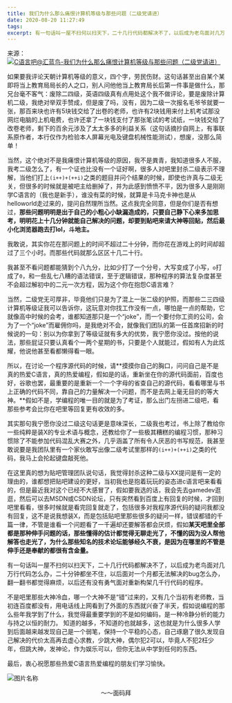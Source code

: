 ```yaml
---
title: 我们为什么那么痛恨计算机等级与那些问题（二级党请进）
date: 2020-08-20 11:27:49
tags:
excerpt: 有一句话叫一屋不扫何以扫天下，二十几行代码都解决不了，以后成为老鸟面对几万行代码怎么办，二十分钟都坐不住，以后面对一个月都无法解决的bug怎么办，翻一翻书都觉得麻烦，以后还有没有勇气面对重新构架几千行代码的程序。
---
```


来源：[![C语言吧@汇蓝鸟-我们为什么那么痛恨计算机等级与那些问题（二级党请进）](https://img.shields.io/badge/C语言吧@汇蓝鸟-我们为什么那么痛恨计算机等级与那些问题（二级党请进）-brightgreen)](https://tieba.baidu.com/p/1877978397)

如果要我评论天朝计算机等级的意义，四个字，劳民伤财。这句话甚至出自某个某即将当上教育局局长的人之口，别人问他他当上教育局长后第一件事是做什么，那兄台毫不客气：废除二四级，英语四级真有点用处这个我不做评论，要是废除计算机二级，我绝对举双手赞成，但是废了吗，没有，因为二级一次报名毛爷爷就要一张，那百来块也许有5块钱交给了出卷的老师，也许有2块钱用来付上机考试那没网烂电脑的上机电费，也许还拿了一块钱支付了那张笔试的考试纸，一块钱交给了改卷老师，剩下的百余元涉及了太太多多的利益关系（这句话摘抄自网上，有事联系原作者，本行仅作为检验本人屏幕光电及键盘机械性能测试），想废，没那么简单！

当然，这个绝对不是我痛恨计算机等级的原因，我不是粪青，我知道很多人不服，我考二级怎么了，有一个证也比没有一个证好啊，很多人对吧里封杀二级表示不理解，当他们打上```(i++)+(++i)```之类的题目并问个结果的时候，即使也许真与二级无关，但很多的时候就是被吧主给删掉了，并为此感到愤愤不平，因为很多人是刚刚学C语言的（我也是新手），谁没有菜的时候，就算是卡马克卡神也是从helloworld走过来的，提问自然理所当然。这点我完全同意，但是你们是否有想过，**那些问题明明是出于自己的小粗心小缺漏造成的，只要自己静下心来多加思考，明明花上十几分钟就能自己解决的问题，却要到贴吧来请大神等回贴，然后最小化浏览器跑去打lol，斗地主。**

我敢说，其实你花在那问题上的时间不超过二十分钟，而你花在游戏上的时间却超过了三个小时。而那些代码就那么区区十几二十行。

我甚至不看问题都能猜到个八九分，比如少打了一个分号，大写变成了小写，```o```打成了```0```，和一些乱七八糟的语法错误，至于逻辑错误，那种程序的算法复杂度甚至不会超过解初中的二元一次方程，因为这个你在抱怨C语言难？

当然，二级党无可厚非，毕竟他们只是为了混上一张二级的护照，而那些二三四级计算机等级证我可以告诉你，这玩意对你找工作没有一点，哪怕是一点的帮助，它就像高中时候的会考，谁都知道那只是一个“joke”，而一个要付你工资的公司，会为了一个“joke”而雇佣你吗，是我绝对不会，就像我们团队的第一任首席招新的时候说的一句：别以为你拿到了等级证就有多大的优势，我宁愿你没过。按他的说法，那些屁证只要认真看个一两个星期的书，只要是个人就能过，假如有人为此炫耀，他说他甚至看都懒得看一眼。

所以，在讨论一个程序源代码的时候，请**摸摸你自己的胸口，问问自己是不是真的热爱C语言，真的热爱编程，假如是的话，重新坐在你的源代码面前，百度也好，谷歌也罢，最重要的是重新一个一个字母的省查自己的源代码，看看哪里与书上正确的代码不同，靠自己的力量解决一个问题，而不是去网上毫无目的的等大神。**假如不是，学编程的唯一目的就是为了考证，那么出门左拐进二级吧，看那些参考会比你在吧里等回复更有收效的多。

其实那句我宁愿你没过二级这句话更是意味深长，二级我也考过，书上除了教给你一些纯粹是装X的专业术语与概念，还教给你了一些极其糟糕的编程习惯，那种习惯除了不能参加代码混乱大赛之外，几乎涵盖了所有令人厌恶的书写规范，我甚至敢说要是我团队里有一个家伙敢写出像二级考试里那样的```(i++)+(++i)```之类的代码，我马上会抡起键盘敲死他。

在这里真的想为贴吧管理团队说句话，我觉得封杀这种二级与XX提问是有一定的理由的，谁都想把贴吧建设的更好，当初我也是抱着玩玩的姿态进c语言吧来看看的，但是最近我对这个已经不大感冒了，假如要我选的话，我会先去gamedev逛逛，然后可以去MSDN或CSDN论坛，只有突然看到百度上有回复的时候，才回到吧里看看，很多时候就是看完回复就走了，包括很多对我程序源代码的疑问我都没有回复，这不是说我想装X，而是包括贴吧里那些很多的疑问一样，错误都错的千篇一律，不管是谁看一个问题看了一千遍却还要解答都会厌烦，假如**某天吧里全部都是那种伸手问题的话，那些懂得的估计都觉得无聊走光了，不懂的因为没人帮他解答也走光了，为什么那些知名的技术论坛能够经久不衰，是因为在哪里的不管是伸手还是奉献的都很有含金量。**

有一句话叫一屋不扫何以扫天下，二十几行代码都解决不了，以后成为老鸟面对几万行代码怎么办，二十分钟都坐不住，以后面对一个月都无法解决的bug怎么办，翻一翻书都觉得麻烦，以后还有没有勇气面对重新构架几千行代码的程序。

不是吧里那些大神冷血，哪一个大神不是“错”过来的，又有几个当初有老师教，当初连百度都没有，用电话线上网看到了外面的东西就兴奋了半天，假如说编程的那么些年我学到了什么，我觉得最重要学到的不是如何编码，是一种冷静分析的能力与持之以恒的耐力。
知道的越多，不知道的也就越多，这也就是为什么很多人学到后面越来越发现自己是一个弱笔，保持一个平稳的心态，自己琢磨了很久发现自己解决的代价太高再去虚心求教，少跳大神，偶尔犯2可以，毕竟人不犯2枉少年，但跳大神，发神论，作为娱乐可以，但你无法从中学到任何的东西。

最后，衷心祝愿那些热爱C语言热爱编程的朋友们学习愉快。

![图片名称](https://s1.ax1x.com/2020/08/20/d8CMiF.png)

<center>～～面码拜</center>
